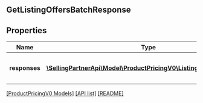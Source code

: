 ## GetListingOffersBatchResponse

## Properties

Name | Type | Description | Notes
------------ | ------------- | ------------- | -------------
**responses** | [**\SellingPartnerApi\Model\ProductPricingV0\ListingOffersResponse[]**](ListingOffersResponse.md) | A list of `getListingOffers` batched responses. | [optional]

[[ProductPricingV0 Models]](../) [[API list]](../../Api) [[README]](../../../README.md)
